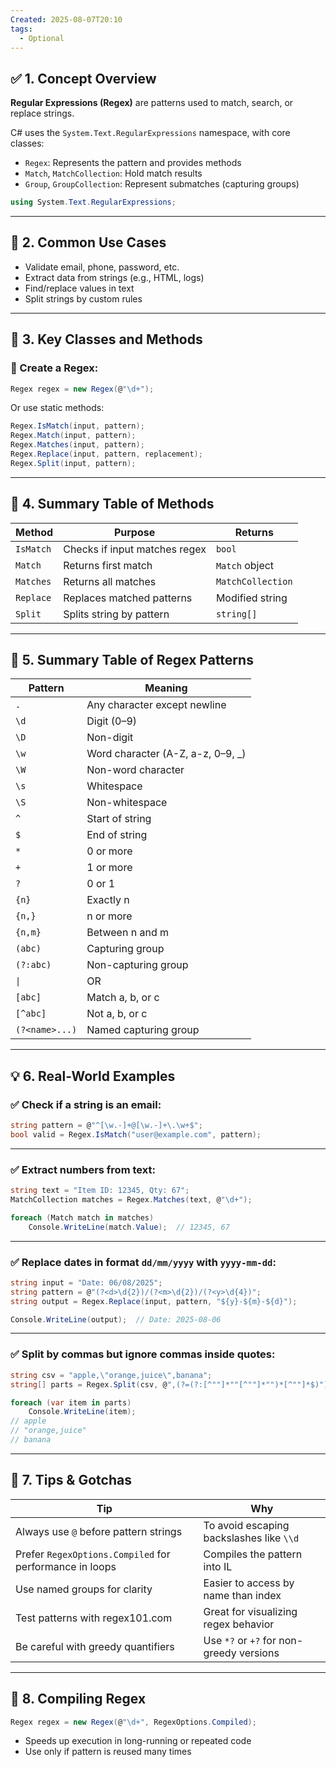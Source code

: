 ```yaml
---
Created: 2025-08-07T20:10
tags:
  - Optional
---
```

## ✅ 1. Concept Overview

**Regular Expressions (Regex)** are patterns used to match, search, or replace strings.

C# uses the `System.Text.RegularExpressions` namespace, with core classes:

- `Regex`: Represents the pattern and provides methods
- `Match`, `MatchCollection`: Hold match results
- `Group`, `GroupCollection`: Represent submatches (capturing groups)

```C#
using System.Text.RegularExpressions;
```

---

## 🔧 2. Common Use Cases

- Validate email, phone, password, etc.
- Extract data from strings (e.g., HTML, logs)
- Find/replace values in text
- Split strings by custom rules

---

## 🧪 3. Key Classes and Methods

### 🔹 Create a Regex:

```C#
Regex regex = new Regex(@"\d+");
```

Or use static methods:

```C#
Regex.IsMatch(input, pattern);
Regex.Match(input, pattern);
Regex.Matches(input, pattern);
Regex.Replace(input, pattern, replacement);
Regex.Split(input, pattern);
```

---

## 🧾 4. Summary Table of Methods

|Method|Purpose|Returns|
|---|---|---|
|`IsMatch`|Checks if input matches regex|`bool`|
|`Match`|Returns first match|`Match` object|
|`Matches`|Returns all matches|`MatchCollection`|
|`Replace`|Replaces matched patterns|Modified string|
|`Split`|Splits string by pattern|`string[]`|

---

## 📐 5. Summary Table of Regex Patterns

|Pattern|Meaning|
|---|---|
|`.`|Any character except newline|
|`\d`|Digit (0–9)|
|`\D`|Non-digit|
|`\w`|Word character (A-Z, a-z, 0–9, _)|
|`\W`|Non-word character|
|`\s`|Whitespace|
|`\S`|Non-whitespace|
|`^`|Start of string|
|`$`|End of string|
|`*`|0 or more|
|`+`|1 or more|
|`?`|0 or 1|
|`{n}`|Exactly n|
|`{n,}`|n or more|
|`{n,m}`|Between n and m|
|`(abc)`|Capturing group|
|`(?:abc)`|Non-capturing group|
|`\|`|OR|
|`[abc]`|Match a, b, or c|
|`[^abc]`|Not a, b, or c|
|`(?<name>...)`|Named capturing group|

---

## 💡 6. Real-World Examples

### ✅ Check if a string is an email:

```C#
string pattern = @"^[\w.-]+@[\w.-]+\.\w+$";
bool valid = Regex.IsMatch("user@example.com", pattern);
```

---

### ✅ Extract numbers from text:

```C#
string text = "Item ID: 12345, Qty: 67";
MatchCollection matches = Regex.Matches(text, @"\d+");

foreach (Match match in matches)
    Console.WriteLine(match.Value);  // 12345, 67
```

---

### ✅ Replace dates in format `dd/mm/yyyy` with `yyyy-mm-dd`:

```C#
string input = "Date: 06/08/2025";
string pattern = @"(?<d>\d{2})/(?<m>\d{2})/(?<y>\d{4})";
string output = Regex.Replace(input, pattern, "${y}-${m}-${d}");

Console.WriteLine(output);  // Date: 2025-08-06
```

---

### ✅ Split by commas but ignore commas inside quotes:

```C#
string csv = "apple,\"orange,juice\",banana";
string[] parts = Regex.Split(csv, @",(?=(?:[^""]*""[^""]*"")*[^""]*$)");

foreach (var item in parts)
    Console.WriteLine(item);
// apple
// "orange,juice"
// banana
```

---

## 🧠 7. Tips & Gotchas

|Tip|Why|
|---|---|
|Always use `@` before pattern strings|To avoid escaping backslashes like `\\d`|
|Prefer `RegexOptions.Compiled` for performance in loops|Compiles the pattern into IL|
|Use named groups for clarity|Easier to access by name than index|
|Test patterns with regex101.com|Great for visualizing regex behavior|
|Be careful with greedy quantifiers|Use `*?` or `+?` for non-greedy versions|

---

## 🧪 8. Compiling Regex

```C#
Regex regex = new Regex(@"\d+", RegexOptions.Compiled);
```

- Speeds up execution in long-running or repeated code
- Use only if pattern is reused many times